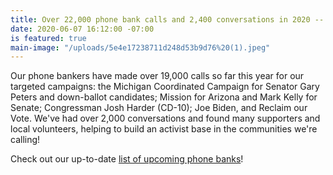```yaml
---
title: Over 22,000 phone bank calls and 2,400 conversations in 2020 -- and counting!
date: 2020-06-07 16:12:00 -07:00
is featured: true
main-image: "/uploads/5e4e17238711d248d53b9d76%20(1).jpeg"
---
```


Our phone bankers have made over 19,000 calls so far this year for our targeted campaigns: the Michigan Coordinated Campaign  for Senator Gary Peters and down-ballot candidates; Mission for Arizona and Mark Kelly for Senate; Congressman Josh Harder (CD-10); Joe Biden, and Reclaim our Vote. We've had over 2,000 conversations and found many supporters and local volunteers, helping to build an activist base in the communities we're calling!

Check out our up-to-date [list of upcoming phone banks](https://indivisibleberkeley.org/tags/phonebank/)!
